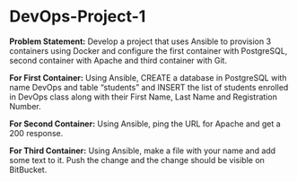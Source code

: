 # DevOps-Project-1

**Problem Statement:**
Develop a project that uses Ansible to provision 3 containers using Docker and configure the first container with PostgreSQL, second container with Apache and third container with Git.

**For First Container:** Using Ansible, CREATE a database in PostgreSQL with name DevOps and table “students” and INSERT the list of students enrolled in DevOps class along with their First Name, Last Name and Registration Number.

**For Second Container:** Using Ansible, ping the URL for Apache and get a 200 response.

**For Third Container:** Using Ansible, make a file with your name and add some text to it. Push the change and the change should be visible on BitBucket.
